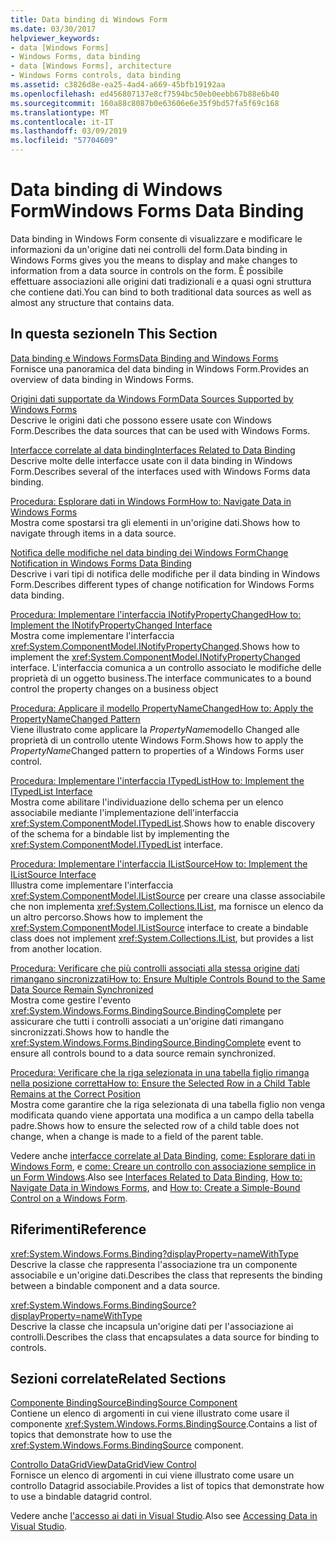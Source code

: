 ```yaml
---
title: Data binding di Windows Form
ms.date: 03/30/2017
helpviewer_keywords:
- data [Windows Forms]
- Windows Forms, data binding
- data [Windows Forms], architecture
- Windows Forms controls, data binding
ms.assetid: c3826d8e-ea25-4ad4-a669-45bfb19192aa
ms.openlocfilehash: ed456807137e8cf7594bc50eb0eebb67b88e6b40
ms.sourcegitcommit: 160a88c8087b0e63606e6e35f9bd57fa5f69c168
ms.translationtype: MT
ms.contentlocale: it-IT
ms.lasthandoff: 03/09/2019
ms.locfileid: "57704609"
---
```

# <a name="windows-forms-data-binding"></a><span data-ttu-id="bc463-102">Data binding di Windows Form</span><span class="sxs-lookup"><span data-stu-id="bc463-102">Windows Forms Data Binding</span></span>
<span data-ttu-id="bc463-103">Data binding in Windows Form consente di visualizzare e modificare le informazioni da un'origine dati nei controlli del form.</span><span class="sxs-lookup"><span data-stu-id="bc463-103">Data binding in Windows Forms gives you the means to display and make changes to information from a data source in controls on the form.</span></span> <span data-ttu-id="bc463-104">È possibile effettuare associazioni alle origini dati tradizionali e a quasi ogni struttura che contiene dati.</span><span class="sxs-lookup"><span data-stu-id="bc463-104">You can bind to both traditional data sources as well as almost any structure that contains data.</span></span>  
  
## <a name="in-this-section"></a><span data-ttu-id="bc463-105">In questa sezione</span><span class="sxs-lookup"><span data-stu-id="bc463-105">In This Section</span></span>  
 [<span data-ttu-id="bc463-106">Data binding e Windows Forms</span><span class="sxs-lookup"><span data-stu-id="bc463-106">Data Binding and Windows Forms</span></span>](data-binding-and-windows-forms.md)  
 <span data-ttu-id="bc463-107">Fornisce una panoramica del data binding in Windows Form.</span><span class="sxs-lookup"><span data-stu-id="bc463-107">Provides an overview of data binding in Windows Forms.</span></span>  
  
 [<span data-ttu-id="bc463-108">Origini dati supportate da Windows Form</span><span class="sxs-lookup"><span data-stu-id="bc463-108">Data Sources Supported by Windows Forms</span></span>](data-sources-supported-by-windows-forms.md)  
 <span data-ttu-id="bc463-109">Descrive le origini dati che possono essere usate con Windows Form.</span><span class="sxs-lookup"><span data-stu-id="bc463-109">Describes the data sources that can be used with Windows Forms.</span></span>  
  
 [<span data-ttu-id="bc463-110">Interfacce correlate al data binding</span><span class="sxs-lookup"><span data-stu-id="bc463-110">Interfaces Related to Data Binding</span></span>](interfaces-related-to-data-binding.md)  
 <span data-ttu-id="bc463-111">Descrive molte delle interfacce usate con il data binding in Windows Form.</span><span class="sxs-lookup"><span data-stu-id="bc463-111">Describes several of the interfaces used with Windows Forms data binding.</span></span>  
  
 [<span data-ttu-id="bc463-112">Procedura: Esplorare dati in Windows Form</span><span class="sxs-lookup"><span data-stu-id="bc463-112">How to: Navigate Data in Windows Forms</span></span>](how-to-navigate-data-in-windows-forms.md)  
 <span data-ttu-id="bc463-113">Mostra come spostarsi tra gli elementi in un'origine dati.</span><span class="sxs-lookup"><span data-stu-id="bc463-113">Shows how to navigate through items in a data source.</span></span>  
  
 [<span data-ttu-id="bc463-114">Notifica delle modifiche nel data binding dei Windows Form</span><span class="sxs-lookup"><span data-stu-id="bc463-114">Change Notification in Windows Forms Data Binding</span></span>](change-notification-in-windows-forms-data-binding.md)  
 <span data-ttu-id="bc463-115">Descrive i vari tipi di notifica delle modifiche per il data binding in Windows Form.</span><span class="sxs-lookup"><span data-stu-id="bc463-115">Describes different types of change notification for Windows Forms data binding.</span></span>  
  
 [<span data-ttu-id="bc463-116">Procedura: Implementare l'interfaccia INotifyPropertyChanged</span><span class="sxs-lookup"><span data-stu-id="bc463-116">How to: Implement the INotifyPropertyChanged Interface</span></span>](how-to-implement-the-inotifypropertychanged-interface.md)  
 <span data-ttu-id="bc463-117">Mostra come implementare l'interfaccia <xref:System.ComponentModel.INotifyPropertyChanged>.</span><span class="sxs-lookup"><span data-stu-id="bc463-117">Shows how to implement the <xref:System.ComponentModel.INotifyPropertyChanged> interface.</span></span> <span data-ttu-id="bc463-118">L'interfaccia comunica a un controllo associato le modifiche delle proprietà di un oggetto business.</span><span class="sxs-lookup"><span data-stu-id="bc463-118">The interface  communicates to a bound control the property changes on a business object</span></span>  
  
 [<span data-ttu-id="bc463-119">Procedura: Applicare il modello PropertyNameChanged</span><span class="sxs-lookup"><span data-stu-id="bc463-119">How to: Apply the PropertyNameChanged Pattern</span></span>](how-to-apply-the-propertynamechanged-pattern.md)  
 <span data-ttu-id="bc463-120">Viene illustrato come applicare la *PropertyName*modello Changed alle proprietà di un controllo utente Windows Form.</span><span class="sxs-lookup"><span data-stu-id="bc463-120">Shows how to apply the *PropertyName*Changed pattern to properties of a Windows Forms user control.</span></span>  
  
 [<span data-ttu-id="bc463-121">Procedura: Implementare l'interfaccia ITypedList</span><span class="sxs-lookup"><span data-stu-id="bc463-121">How to: Implement the ITypedList Interface</span></span>](how-to-implement-the-itypedlist-interface.md)  
 <span data-ttu-id="bc463-122">Mostra come abilitare l'individuazione dello schema per un elenco associabile mediante l'implementazione dell'interfaccia <xref:System.ComponentModel.ITypedList>.</span><span class="sxs-lookup"><span data-stu-id="bc463-122">Shows how to enable discovery of the schema for a bindable list by implementing the <xref:System.ComponentModel.ITypedList> interface.</span></span>  
  
 [<span data-ttu-id="bc463-123">Procedura: Implementare l'interfaccia IListSource</span><span class="sxs-lookup"><span data-stu-id="bc463-123">How to: Implement the IListSource Interface</span></span>](how-to-implement-the-ilistsource-interface.md)  
 <span data-ttu-id="bc463-124">Illustra come implementare l'interfaccia <xref:System.ComponentModel.IListSource> per creare una classe associabile che non implementa <xref:System.Collections.IList>, ma fornisce un elenco da un altro percorso.</span><span class="sxs-lookup"><span data-stu-id="bc463-124">Shows how to implement the <xref:System.ComponentModel.IListSource> interface to create a bindable class does not implement <xref:System.Collections.IList>, but provides a list from another location.</span></span>  
  
 [<span data-ttu-id="bc463-125">Procedura: Verificare che più controlli associati alla stessa origine dati rimangano sincronizzati</span><span class="sxs-lookup"><span data-stu-id="bc463-125">How to: Ensure Multiple Controls Bound to the Same Data Source Remain Synchronized</span></span>](multiple-controls-bound-to-data-source-synchronized.md)  
 <span data-ttu-id="bc463-126">Mostra come gestire l'evento <xref:System.Windows.Forms.BindingSource.BindingComplete> per assicurare che tutti i controlli associati a un'origine dati rimangano sincronizzati.</span><span class="sxs-lookup"><span data-stu-id="bc463-126">Shows how to handle the <xref:System.Windows.Forms.BindingSource.BindingComplete> event to ensure all controls bound to a data source remain synchronized.</span></span>  
  
 [<span data-ttu-id="bc463-127">Procedura: Verificare che la riga selezionata in una tabella figlio rimanga nella posizione corretta</span><span class="sxs-lookup"><span data-stu-id="bc463-127">How to: Ensure the Selected Row in a Child Table Remains at the Correct Position</span></span>](ensure-the-selected-row-in-a-child-table-correct.md)  
 <span data-ttu-id="bc463-128">Mostra come garantire che la riga selezionata di una tabella figlio non venga modificata quando viene apportata una modifica a un campo della tabella padre.</span><span class="sxs-lookup"><span data-stu-id="bc463-128">Shows how to ensure the selected row of a child table does not change, when a change is made to a field of the parent table.</span></span>  
  
 <span data-ttu-id="bc463-129">Vedere anche [interfacce correlate al Data Binding](interfaces-related-to-data-binding.md), [come: Esplorare dati in Windows Form](how-to-navigate-data-in-windows-forms.md), e [come: Creare un controllo con associazione semplice in un Form Windows](how-to-create-a-simple-bound-control-on-a-windows-form.md).</span><span class="sxs-lookup"><span data-stu-id="bc463-129">Also see [Interfaces Related to Data Binding](interfaces-related-to-data-binding.md), [How to: Navigate Data in Windows Forms](how-to-navigate-data-in-windows-forms.md), and [How to: Create a Simple-Bound Control on a Windows Form](how-to-create-a-simple-bound-control-on-a-windows-form.md).</span></span>  
  
## <a name="reference"></a><span data-ttu-id="bc463-130">Riferimenti</span><span class="sxs-lookup"><span data-stu-id="bc463-130">Reference</span></span>  
 <xref:System.Windows.Forms.Binding?displayProperty=nameWithType>  
 <span data-ttu-id="bc463-131">Descrive la classe che rappresenta l'associazione tra un componente associabile e un'origine dati.</span><span class="sxs-lookup"><span data-stu-id="bc463-131">Describes the class that represents the binding between a bindable component and a data source.</span></span>  
  
 <xref:System.Windows.Forms.BindingSource?displayProperty=nameWithType>  
 <span data-ttu-id="bc463-132">Descrive la classe che incapsula un'origine dati per l'associazione ai controlli.</span><span class="sxs-lookup"><span data-stu-id="bc463-132">Describes the class that encapsulates a data source for binding to controls.</span></span>  
  
## <a name="related-sections"></a><span data-ttu-id="bc463-133">Sezioni correlate</span><span class="sxs-lookup"><span data-stu-id="bc463-133">Related Sections</span></span>  
 [<span data-ttu-id="bc463-134">Componente BindingSource</span><span class="sxs-lookup"><span data-stu-id="bc463-134">BindingSource Component</span></span>](./controls/bindingsource-component.md)  
 <span data-ttu-id="bc463-135">Contiene un elenco di argomenti in cui viene illustrato come usare il componente <xref:System.Windows.Forms.BindingSource>.</span><span class="sxs-lookup"><span data-stu-id="bc463-135">Contains a list of topics that demonstrate how to use the <xref:System.Windows.Forms.BindingSource> component.</span></span>  
  
 [<span data-ttu-id="bc463-136">Controllo DataGridView</span><span class="sxs-lookup"><span data-stu-id="bc463-136">DataGridView Control</span></span>](./controls/datagridview-control-windows-forms.md)  
 <span data-ttu-id="bc463-137">Fornisce un elenco di argomenti in cui viene illustrato come usare un controllo Datagrid associabile.</span><span class="sxs-lookup"><span data-stu-id="bc463-137">Provides a list of topics that demonstrate how to use a bindable datagrid control.</span></span>  
  
 <span data-ttu-id="bc463-138">Vedere anche [l'accesso ai dati in Visual Studio](/visualstudio/data-tools/accessing-data-in-visual-studio).</span><span class="sxs-lookup"><span data-stu-id="bc463-138">Also see [Accessing Data in Visual Studio](/visualstudio/data-tools/accessing-data-in-visual-studio).</span></span>
